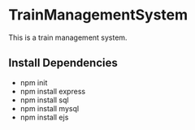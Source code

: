 # TrainManagementSystem
This is a train management system.

## Install Dependencies
* npm init <br>
* npm install express <br>
* npm install sql <br>
* npm install mysql <br>
* npm install ejs <br>
